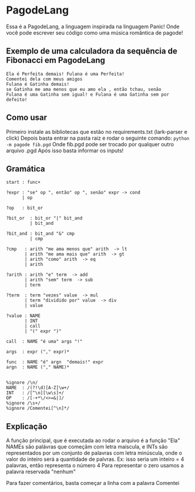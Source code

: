 # PagodeLang

Essa é a PagodeLang, a linguagem inspirada na linguagem Panic! Onde você pode escrever seu código como uma música romântica de pagode!


## Exemplo de uma calculadora da sequência de Fibonacci em PagodeLang

```
Ela é Perfeita demais! Fulana é uma Perfeita!
Comentei dela com meus amigos
Fulana é Gatinha demais!
se Gatinha me ama menos que eu amo ela , então tchau, senão
Fulana é uma Gatinha sem igual! e Fulana é uma Gatinha sem por defeito!
```


## Como usar
Primeiro instale as bibliotecas que estão no requirements.txt (lark-parser e click)
Depois basta entrar na pasta raiz e rodar o seguinte comando:
```python -m pagode fib.pgd```
Onde fib.pgd pode ser trocado por qualquer outro arquivo .pgd
Após isso basta informar os inputs!

## Gramática
```
start : func+

?expr : "se" op ", então" op ", senão" expr -> cond
      | op

?op   : bit_or

?bit_or  : bit_or "|" bit_and
         | bit_and

?bit_and : bit_and "&" cmp
         | cmp

?cmp   : arith "me ama menos que" arith  -> lt
       | arith "me ama mais que" arith  -> gt
       | arith "como" arith  -> eq
       | arith

?arith : arith "e" term  -> add
       | arith "sem" term  -> sub
       | term

?term  : term "vezes" value  -> mul
       | term "dividido por" value  -> div
       | value

?value : NAME
       | INT
       | call
       | "(" expr ")"

call  : NAME "é uma" args "!"

args  : expr ("," expr)*

func  : NAME "é" argn  "demais!" expr
argn  : NAME ("," NAME)*


%ignore /\n/
NAME  : /(?!\d)[A-Z]\w+/
INT   : /[^\n][\w\s]+/
OP    : /[-+*\/<>=&|]/
%ignore /\s+/
%ignore /Comentei[^\n]*/
```


## Explicação

A função principal, que é executada ao rodar o arquivo é a função "Ela"
NAMEs são palávras que começãm com letra maíscula, e INTs são representados por um conjunto de palavras com letra minúscula, onde o valor do inteiro será a quantidade de palvras.
Ex: isso seria um inteiro = 4 palavras, então representa o número 4
Para representar o zero usamos a palavra reservada "nenhum"


Para fazer comentários, basta começar a linha com a palavra Comentei
